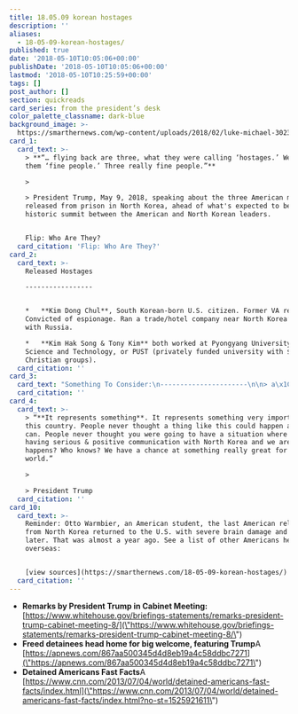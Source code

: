 ```yaml
---
title: 18.05.09 korean hostages
description: ''
aliases:
  - 18-05-09-korean-hostages/
published: true
date: '2018-05-10T10:05:06+00:00'
publishDate: '2018-05-10T10:05:06+00:00'
lastmod: '2018-05-10T10:25:59+00:00'
tags: []
post_author: []
section: quickreads
card_series: from the president’s desk
color_palette_classname: dark-blue
background_image: >-
  https://smarthernews.com/wp-content/uploads/2018/02/luke-michael-302392-360x360.jpg
card_1:
  card_text: >-
    > **“… flying back are three, what they were calling ‘hostages.’ We call
    them ‘fine people.’ Three really fine people.”**

    > 

    > President Trump, May 9, 2018, speaking about the three American men
    released from prison in North Korea, ahead of what's expected to be a
    historic summit between the American and North Korean leaders.


    Flip: Who Are They?
  card_citation: 'Flip: Who Are They?'
card_2:
  card_text: >-
    Released Hostages

    -----------------


    *   **Kim Dong Chul**, South Korean-born U.S. citizen. Former VA resident.
    Convicted of espionage. Ran a trade/hotel company near North Korea’s border
    with Russia.

    *   **Kim Hak Song & Tony Kim** both worked at Pyongyang University of
    Science and Technology, or PUST (privately funded university with $$ from
    Christian groups).
  card_citation: ''
card_3:
  card_text: "Something To Consider:\n----------------------\n\n> a\x1CWe are happy theya\x19ve returned, but North Korea shouldna\x19t gain by taking Americans and then releasing them.”\n> \n> Senator Chuck Schumer (D-NY) May 9, 2018 warning more Americans could be taken if that gives North Korea bargaining power."
  card_citation: ''
card_4:
  card_text: >-
    > “**It represents something**. It represents something very important to
    this country. People never thought a thing like this could happen and it
    can. People never thought you were going to have a situation where we’re
    having serious & positive communication with North Korea and we are. What
    happens? Who knows? We have a chance at something really great for the
    world.”

    > 

    > President Trump
  card_citation: ''
card_10:
  card_text: >-
    Reminder: Otto Warmbier, an American student, the last American released
    from North Korea returned to the U.S. with severe brain damage and died days
    later. That was almost a year ago. See a list of other Americans held
    overseas:


    [view sources](https://smarthernews.com/18-05-09-korean-hostages/)
  card_citation: ''
---
```

*   **Remarks by President Trump in Cabinet Meeting:** [https://www.whitehouse.gov/briefings-statements/remarks-president-trump-cabinet-meeting-8/](\"https://www.whitehouse.gov/briefings-statements/remarks-president-trump-cabinet-meeting-8/\")
*   **Freed detainees head home for big welcome, featuring Trump**A [https://apnews.com/867aa500345d4d8eb19a4c58ddbc7271](\"https://apnews.com/867aa500345d4d8eb19a4c58ddbc7271\")
*   **Detained Americans Fast Facts**A [https://www.cnn.com/2013/07/04/world/detained-americans-fast-facts/index.html](\"https://www.cnn.com/2013/07/04/world/detained-americans-fast-facts/index.html?no-st=1525921611\")